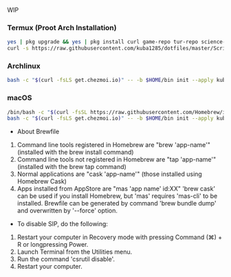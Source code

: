 WIP

### Termux (Proot Arch Installation)
```sh
yes | pkg upgrade && yes | pkg install curl game-repo tur-repo science-repo root-repo x11-repo
curl -s https://raw.githubusercontent.com/kuba1285/dotfiles/master/Scripts/termux-init.sh | bash
```
### Archlinux
```sh
bash -c "$(curl -fsLS get.chezmoi.io)" -- -b $HOME/bin init --apply kuba1285
```
### macOS
```sh
/bin/bash -c "$(curl -fsSL https://raw.githubusercontent.com/Homebrew/install/HEAD/install.sh)"
bash -c "$(curl -fsLS get.chezmoi.io)" -- -b $HOME/bin init --apply kuba1285
```

* About Brewfile
 1. Command line tools registered in Homebrew are "brew 'app-name'" (installed with the brew install command)
 2. Command line tools not registered in Homebrew are "tap 'app-name'" (installed with the brew tap command)
 3. Normal applications are "cask 'app-name'" (those installed using Homebrew Cask)
 4. Apps installed from AppStore are "mas 'app name' id:XX"
 'brew cask' can be used if you install Homebrew, but 'mas' requires 'mas-cli' to be installed.
 Brewfile can be generated by command 'brew bundle dump' and overwritten by '--force' option.

* To disable SIP, do the following:
 1. Restart your computer in Recovery mode with pressing Command (⌘) + R or longpressing Power.
 2. Launch Terminal from the Utilities menu.
 3. Run the command 'csrutil disable'.
 4. Restart your computer.
